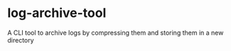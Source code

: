 # log-archive-tool
A CLI tool to archive logs by compressing them and storing them in a new directory
